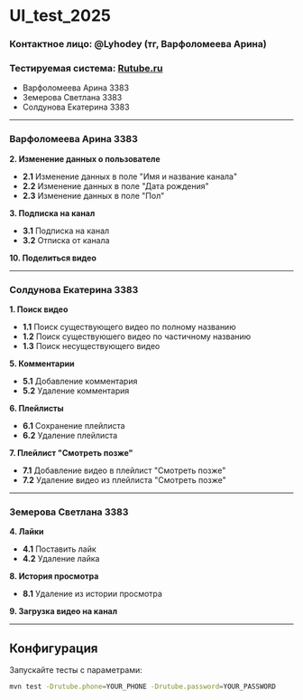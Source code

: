 # UI_test_2025 
### Контактное лицо: @Lyhodey (тг, Варфоломеева Арина) 
### Тестируемая система: [Rutube.ru](https://rutube.ru/)
* Варфоломеева Арина 3383
* Земерова Светлана 3383
* Солдунова Екатерина 3383
---
### Варфоломеева Арина 3383
**2. Изменение данных о пользователе**  
- **2.1** Изменение данных в поле "Имя и название канала"  
- **2.2** Изменение данных в поле "Дата рождения"  
- **2.3** Изменение данных в поле "Пол"

**3. Подписка на канал**
- **3.1** Подписка на канал
- **3.2** Отписка от канала

**10. Поделиться видео**

---
### Солдунова Екатерина 3383
**1. Поиск видео**  
- **1.1** Поиск существующего видео по полному названию  
- **1.2** Поиск существуюшего видео по частичному названию  
- **1.3** Поиск несуществующего видео

**5. Комментарии**
- **5.1** Добавление комментария  
- **5.2** Удаление комментария  

**6. Плейлисты** 
- **6.1** Сохранение плейлиста  
- **6.2** Удаление плейлиста  

**7. Плейлист "Смотреть позже"**  
- **7.1** Добавление видео в плейлист "Смотреть позже"  
- **7.2** Удаление видео из плейлиста "Смотреть позже"  

---
### Земерова Светлана 3383
**4. Лайки**  
- **4.1** Поставить лайк  
- **4.2** Удаление лайка

**8. История просмотра** 
- **8.1** Удаление из истории просмотра

**9. Загрузка видео на канал**

---
## Конфигурация
Запускайте тесты с параметрами:
```bash
mvn test -Drutube.phone=YOUR_PHONE -Drutube.password=YOUR_PASSWORD
